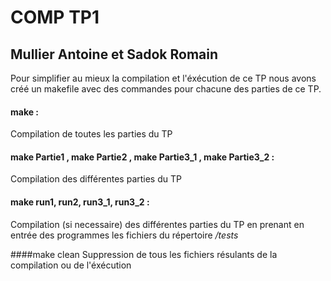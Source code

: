 COMP TP1
=========

Mullier Antoine et Sadok Romain
--------------------------------------------

Pour simplifier au mieux la compilation et l'éxécution de ce TP nous avons créé un makefile avec des commandes pour chacune des parties de ce TP.

#### make : 
Compilation de toutes les parties du TP

#### make Partie1 , make Partie2 , make Partie3_1 , make Partie3_2 : 
Compilation des différentes parties du TP

#### make run1, run2, run3_1, run3_2 :
Compilation (si necessaire) des différentes parties du TP en prenant en entrée des programmes les fichiers du répertoire */tests*

####make clean
Suppression de tous les fichiers résulants de la compilation ou de l'éxécution

